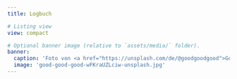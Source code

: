 ```yaml
---
title: Logbuch

# Listing view
view: compact

# Optional banner image (relative to `assets/media/` folder).
banner:
  caption: 'Foto von <a href="https://unsplash.com/de/@goodgoodgood">Good Good Good</a> auf <a href="https://unsplash.com/de/fotos/wFKraUZLciw">Unsplash</a>'
  image: 'good-good-good-wFKraUZLciw-unsplash.jpg'
---
```

